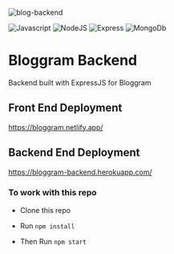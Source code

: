 ![blog-backend](https://socialify.git.ci/shelcia/blog-backend/image?description=1&font=Raleway&language=1&owner=1&pattern=Charlie%20Brown&stargazers=1&theme=Dark)


<div align="text">
  
![Javascript](https://img.shields.io/badge/JavaScript-F7DF1E?style=for-the-badge&logo=javascript&logoColor=black)
![NodeJS](https://img.shields.io/badge/Node.js-43853D?style=for-the-badge&logo=node.js&logoColor=white)
![Express](https://img.shields.io/badge/Express.js-404D59?style=for-the-badge)
![MongoDb](https://img.shields.io/badge/MongoDB-4EA94B?style=for-the-badge&logo=mongodb&logoColor=white)
  
  
</div>

# Bloggram Backend


Backend built with ExpressJS for Bloggram


## Front End Deployment 

https://bloggram.netlify.app/

## Backend End Deployment 

https://bloggram-backend.herokuapp.com/


### To work with this repo


- Clone this repo 

- Run <code>npm install</code>

- Then Run <code>npm start</code>

